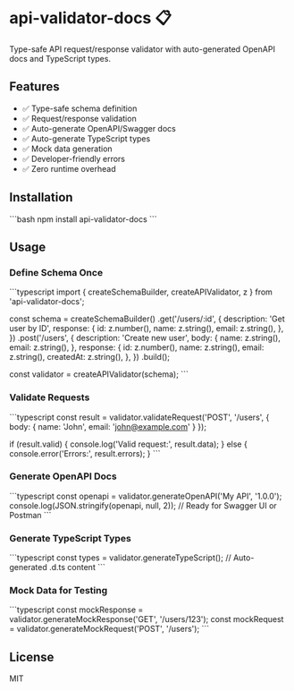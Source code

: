 # api-validator-docs 📋

Type-safe API request/response validator with auto-generated OpenAPI docs and TypeScript types.

## Features

- ✅ Type-safe schema definition
- ✅ Request/response validation
- ✅ Auto-generate OpenAPI/Swagger docs
- ✅ Auto-generate TypeScript types
- ✅ Mock data generation
- ✅ Developer-friendly errors
- ✅ Zero runtime overhead

## Installation

\`\`\`bash
npm install api-validator-docs
\`\`\`

## Usage

### Define Schema Once

\`\`\`typescript
import { createSchemaBuilder, createAPIValidator, z } from 'api-validator-docs';

const schema = createSchemaBuilder()
.get('/users/:id', {
description: 'Get user by ID',
response: {
id: z.number(),
name: z.string(),
email: z.string(),
},
})
.post('/users', {
description: 'Create new user',
body: {
name: z.string(),
email: z.string(),
},
response: {
id: z.number(),
name: z.string(),
email: z.string(),
createdAt: z.string(),
},
})
.build();

const validator = createAPIValidator(schema);
\`\`\`

### Validate Requests

\`\`\`typescript
const result = validator.validateRequest('POST', '/users', {
body: { name: 'John', email: 'john@example.com' }
});

if (result.valid) {
console.log('Valid request:', result.data);
} else {
console.error('Errors:', result.errors);
}
\`\`\`

### Generate OpenAPI Docs

\`\`\`typescript
const openapi = validator.generateOpenAPI('My API', '1.0.0');
console.log(JSON.stringify(openapi, null, 2));
// Ready for Swagger UI or Postman
\`\`\`

### Generate TypeScript Types

\`\`\`typescript
const types = validator.generateTypeScript();
// Auto-generated .d.ts content
\`\`\`

### Mock Data for Testing

\`\`\`typescript
const mockResponse = validator.generateMockResponse('GET', '/users/123');
const mockRequest = validator.generateMockRequest('POST', '/users');
\`\`\`

## License

MIT
